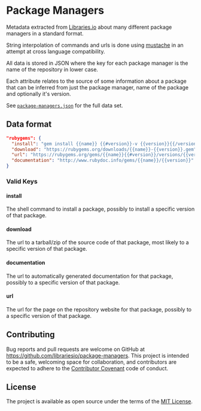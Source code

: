 # Package Managers

Metadata extracted from [Libraries.io](https://libraries.io) about many different package managers in a standard format.

String interpolation of commands and urls is done using [mustache](https://mustache.github.io/) in an attempt at cross language compatibility.

All data is stored in JSON where the key for each package manager is the name of the repository in lower case.

Each attribute relates to the source of some information about a package that can be inferred from just the package manager, name of the package and optionally it's version.

See [`package-managers.json`](package-managers.json) for the full data set.

## Data format

```JSON
"rubygems": {
  "install": "gem install {{name}} {{#version}}-v {{version}}{{/version}}",
  "download": "https://rubygems.org/downloads/{{name}}-{{version}}.gem",
  "url": "https://rubygems.org/gems/{{name}}{{#version}}/versions/{{version}}{{/version}}",
  "documentation": "http://www.rubydoc.info/gems/{{name}}/{{version}}"
}
```

### Valid Keys

#### install

The shell command to install a package, possibly to install a specific version of that package.

#### download

The url to a tarball/zip of the source code of that package, most likely to a specific version of that package.

#### documentation

The url to automatically generated documentation for that package, possibly to a specific version of that package.

#### url

The url for the page on the repository website for that package, possibly to a specific version of that package.

## Contributing

Bug reports and pull requests are welcome on GitHub at https://github.com/librariesio/package-managers. This project is intended to be a safe, welcoming space for collaboration, and contributors are expected to adhere to the [Contributor Covenant](contributor-covenant.org) code of conduct.

## License

The project is available as open source under the terms of the [MIT License](http://opensource.org/licenses/MIT).
